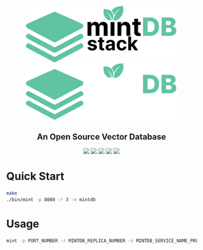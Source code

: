 <p align="center">
    <img width="400" src="./docs/img/logo-light.png#gh-light-mode-only" alt="mintDB Logo">
    <img width="400" src="./docs/img/logo.png#gh-dark-mode-only" alt="mintDB Logo">
</p>
<h2 align="center">An Open Source Vector Database</h2>
<p align="center">
    <img src="https://img.shields.io/badge/version-0.1.0-10d99d">
    <img src="https://img.shields.io/docker/pulls/eddique/mintdb-stack">
    <img src="https://img.shields.io/badge/built_with-Rust-dca282.svg">
    <img src="https://img.shields.io/badge/license-MIT-critical">
    <a href="https://www.linkedin.com/in/eric-rodriguez-3a402811b/"><img src="https://img.shields.io/badge/linkedIn-connect-4777AF"></a>
</p>

# Quick Start

```sh
make
./bin/mint -p 8080 -r 3 -n mintdb
```

# Usage

```sh
mint -p PORT_NUMBER -r MINTDB_REPLICA_NUMBER -n MINTDB_SERVICE_NAME_PREFIX
```